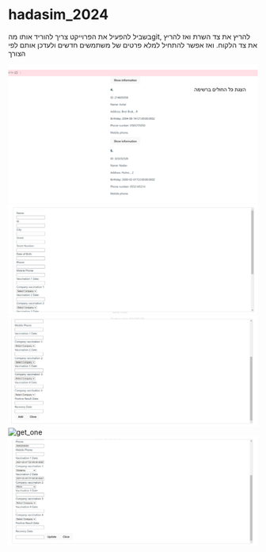 # hadasim_2024
 
בשביל להפעיל את הפרוייקט צריך להוריד אותו מהgit,
 להריץ את צד השרת ואז להריץ את צד הלקוח.
 ואז אפשר להתחיל למלא פרטים של משתמשים חדשים ולעדכן אותם לפי הצורך

![get](readmeImages/get.png)
![add1](readmeImages/add1.png)
![add2](readmeImages/add2.png)
![get_one](readmeImages/get_by_id.png)
![update](readmeImages/update.png)